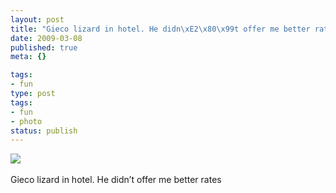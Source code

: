 ```yaml
---
layout: post
title: "Gieco lizard in hotel. He didn\xE2\x80\x99t offer me better rates"
date: 2009-03-08
published: true
meta: {}

tags:
- fun
type: post
tags:
- fun
- photo
status: publish
---
```

![](http://media.eick.us/2011/05/4Lbi8pbnEkterj4jm87w6FU7o1_4001.jpg)<br /><br />Gieco lizard in hotel. He didn&#8217;t offer me better rates
